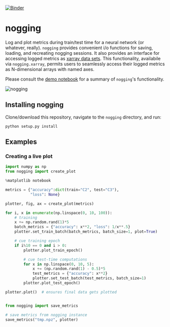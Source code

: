 [![Binder](https://mybinder.org/badge.svg)](https://mybinder.org/v2/gh/rsokl/liveplot/master?filepath=LivePlot_Demo.ipynb)

# nogging
Log and plot metrics during train/test time for a neural network (or whatever, really). `nogging`
provides convenient i/o functions for saving, loading, and recreating nogging sessions. It also provides
an interface for accessing logged metrics as [xarray data sets](http://xarray.pydata.org/en/stable/index.html). This
functionality, availabile via `nogging.xarray`, permits users to seamlessly access their logged metrics as N-dimensional arrays with named axes.

Please consult the [demo notebook](https://github.com/rsokl/LivePlot/blob/master/LivePlot_Demo.ipynb) for a summary of `nogging`'s functionality.

![nogging](https://user-images.githubusercontent.com/29104956/52166468-bf425700-26db-11e9-9324-1fc83d4bc71d.gif)


## Installing nogging
Clone/download this repository, navigate to the `nogging` directory, and run:
```shell
python setup.py install
```

## Examples
### Creating a live plot
```python
import numpy as np
from nogging import create_plot

%matplotlib notebook

metrics = {"accuracy":dict(train="C2", test="C3"),
           "loss": None}

plotter, fig, ax = create_plot(metrics)

for i, x in enumerate(np.linspace(0, 10, 100)):
    # training
    x += np.random.rand(1)*5
    batch_metrics = {"accuracy": x**2, "loss": 1/x**.5}
    plotter.set_train_batch(batch_metrics, batch_size=1, plot=True)

    # cue training epoch
    if i%10 == 0 and i > 0:
        plotter.plot_train_epoch()

        # cue test-time computations
        for x in np.linspace(0, 10, 5):
            x += (np.random.rand(1) - 0.5)*5
            test_metrics = {"accuracy": x**2}
            plotter.set_test_batch(test_metrics, batch_size=1)
        plotter.plot_test_epoch()

plotter.plot()  # ensures final data gets plotted


from nogging import save_metrics

# save metrics from nogging instance
save_metrics("tmp.npz", plotter)
```

